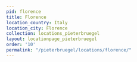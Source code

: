 ```yaml
---
pid: florence
title: Florence
location_country: Italy
location_city: Florence
collection: locations_pieterbruegel
layout: locationpage_pieterbruegel
order: '10'
permalink: "/pieterbruegel/locations/florence/"
---
```

